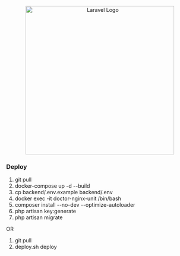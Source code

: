 <p align="center"><a href="https://laravel.com" target="_blank"><img src="https://raw.githubusercontent.com/laravel/art/master/logo-lockup/5%20SVG/2%20CMYK/1%20Full%20Color/laravel-logolockup-cmyk-red.svg" width="400" alt="Laravel Logo"></a></p>


### Deploy
1. git pull
2. docker-compose up -d --build 
3. cp backend/.env.example backend/.env
4. docker exec -it doctor-nginx-unit /bin/bash
5. composer install --no-dev --optimize-autoloader
6. php artisan key:generate
7. php artisan migrate

OR

1. git pull
2. deploy.sh deploy